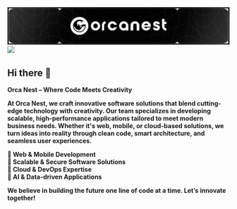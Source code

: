 <img src="https://github.com/orcanest/orcanest/blob/main/orkanest-company.png?raw=true"/>

<div class='text-align: center;'>

<img src="https://media4.giphy.com/media/v1.Y2lkPTc5MGI3NjExbThybG4zYWVwYmdzMmt1cG41a2plNGp0MHZhNmNwNHUxbHRkemI5eSZlcD12MV9pbnRlcm5hbF9naWZfYnlfaWQmY3Q9cw/gchkePFkAEIfzgSvU5/giphy.gif"/>

</div>


## Hi there 👋

<b>Orca Nest – Where Code Meets Creativity<b/>

At Orca Nest, we craft innovative software solutions that blend cutting-edge technology with creativity. Our team specializes in developing scalable, high-performance applications tailored to meet modern business needs. Whether it's web, mobile, or cloud-based solutions, we turn ideas into reality through clean code, smart architecture, and seamless user experiences.
<br/>

🔹 Web & Mobile Development <br/>
🔹 Scalable & Secure Software Solutions <br/>
🔹 Cloud & DevOps Expertise <br/>
🔹 AI & Data-driven Applications <br/>

We believe in building the future one line of code at a time. Let’s innovate together!

